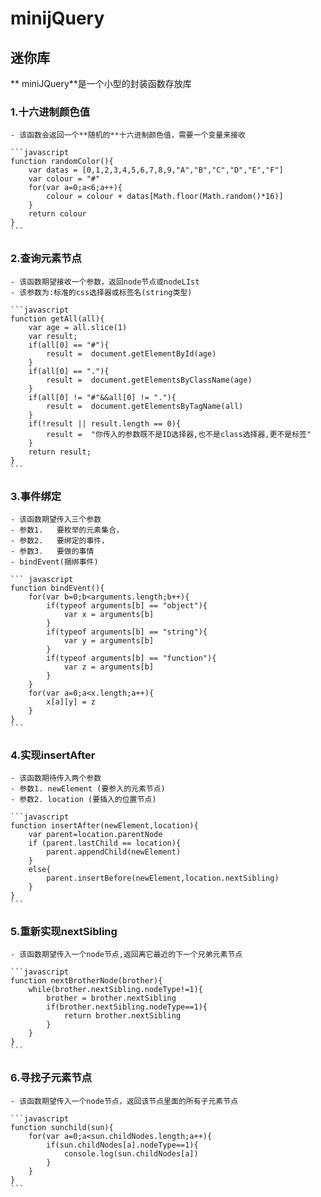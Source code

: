 # minijQuery
## 迷你库

** miniJQuery**是一个小型的封装函数存放库

### 1.十六进制颜色值
    - 该函数会返回一个**随机的**十六进制颜色值，需要一个变量来接收

    ```javascript
    function randomColor(){
    	var datas = [0,1,2,3,4,5,6,7,8,9,"A","B","C","D","E","F"]
    	var colour = "#"
    	for(var a=0;a<6;a++){
    		colour = colour + datas[Math.floor(Math.random()*16)]
    	}
    	return colour
    }
    ```

### 2.查询元素节点
    - 该函数期望接收一个参数，返回node节点或nodeLIst
    - 该参数为:标准的css选择器或标签名(string类型)

    ```javascript
    function getAll(all){
    	var age = all.slice(1)
    	var result;
    	if(all[0] == "#"){
    		result =  document.getElementById(age)
    	}
    	if(all[0] == "."){
    		result =  document.getElementsByClassName(age)
    	}
    	if(all[0] != "#"&&all[0] != "."){
    		result =  document.getElementsByTagName(all)
    	}
    	if(!result || result.length == 0){
    		result =  "你传入的参数既不是ID选择器,也不是class选择器,更不是标签"
    	}
    	return result;
    }
    ```

### 3.事件绑定
    - 该函数期望传入三个参数
    - 参数1.   要枚举的元素集合，
    - 参数2.   要绑定的事件，
    - 参数3.   要做的事情
    - bindEvent(捆绑事件)

    ``` javascript
    function bindEvent(){
    	for(var b=0;b<arguments.length;b++){
    		if(typeof arguments[b] == "object"){
    			var x = arguments[b]
    		}
    		if(typeof arguments[b] == "string"){
    			var y = arguments[b]
    		}
    		if(typeof arguments[b] == "function"){
    			var z = arguments[b]
    		}
    	}
    	for(var a=0;a<x.length;a++){
    		x[a][y] = z	
    	}
    }
    ```

### 4.实现insertAfter
    - 该函数期待传入两个参数
    - 参数1. newElement (要参入的元素节点)
    - 参数2. location (要插入的位置节点)

    ```javascript
    function insertAfter(newElement,location){
    	var parent=location.parentNode
    	if (parent.lastChild == location){
    		parent.appendChild(newElement)
    	}
    	else{
    		parent.insertBefore(newElement,location.nextSibling)
    	}
    }
    ```

### 5.重新实现nextSibling
    - 该函数期望传入一个node节点,返回离它最近的下一个兄弟元素节点

    ```javascript
    function nextBrotherNode(brother){
    	while(brother.nextSibling.nodeType!=1){
    		brother = brother.nextSibling
    		if(brother.nextSibling.nodeType==1){
    			return brother.nextSibling
    		}
    	}
    }
    ```

### 6.寻找子元素节点
    - 该函数期望传入一个node节点，返回该节点里面的所有子元素节点

    ```javascript
    function sunchild(sun){
    	for(var a=0;a<sun.childNodes.length;a++){
    		if(sun.childNodes[a].nodeType==1){
    			console.log(sun.childNodes[a])
    		}
    	}
    }
    ```

